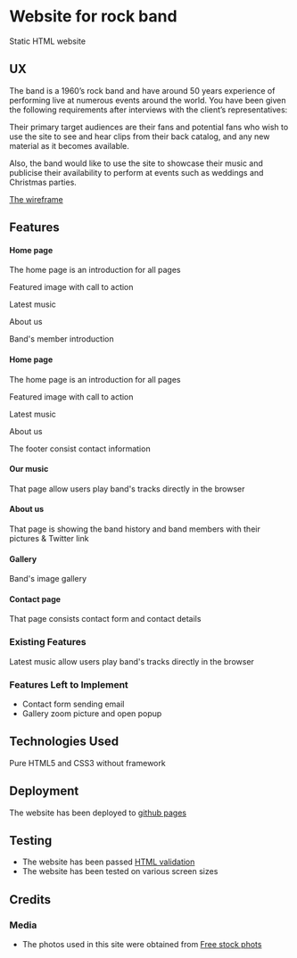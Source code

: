 # Website for rock band

Static HTML website
 
## UX
The band is a 1960’s rock band and have around 50 years experience of performing live at numerous events around the world. You have been given the following requirements after interviews with the client’s representatives:

Their primary target audiences are their fans and potential fans who wish to use the site to see and hear clips from their back catalog, and any new material as it becomes available.

Also, the band would like to use the site to showcase their music and publicise their availability to perform at events such as weddings and Christmas parties.
 
 [The wireframe](https://xd.adobe.com/view/0363c8fd-30f9-4c25-62cb-ef3f14751696-7552/)

## Features

#### Home page
The home page is an introduction for all pages

Featured image with call to action

Latest music 

About us

Band's member introduction

#### Home page
The home page is an introduction for all pages

Featured image with call to action

Latest music 

About us

The footer consist contact information

#### Our music
That page allow users play band's tracks directly in the browser
 
 #### About us 
 That page is showing the band history and band members with their pictures & Twitter link

 #### Gallery
 Band's image gallery
 
 #### Contact page
  That page consists contact form and contact details
 
### Existing Features
Latest music allow users play band's tracks directly in the browser

### Features Left to Implement
- Contact form sending email
- Gallery zoom picture and open popup

## Technologies Used

Pure HTML5 and CSS3 without framework


## Deployment

The website has been deployed to [github pages](https://player64.github.io/User-centric-front-end/index.html)

## Testing
- The website has been passed [HTML validation](https://validator.w3.org/)
- The website has been tested on various screen sizes

## Credits

### Media
- The photos used in this site were obtained from [Free stock phots](https://www.pexels.com) 
